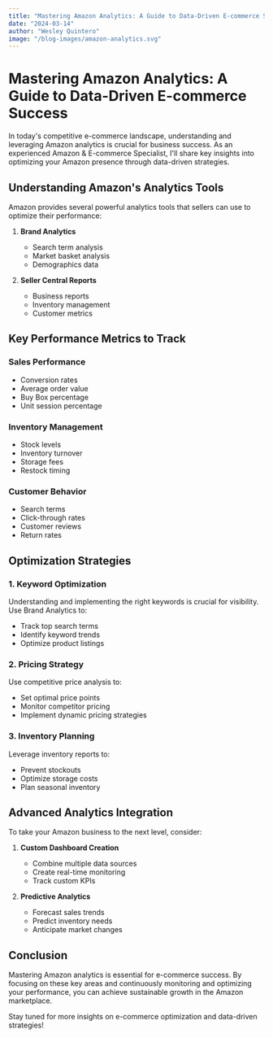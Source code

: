 ```yaml
---
title: "Mastering Amazon Analytics: A Guide to Data-Driven E-commerce Success"
date: "2024-03-14"
author: "Wesley Quintero"
image: "/blog-images/amazon-analytics.svg"
---
```


# Mastering Amazon Analytics: A Guide to Data-Driven E-commerce Success

In today's competitive e-commerce landscape, understanding and leveraging Amazon analytics is crucial for business success. As an experienced Amazon & E-commerce Specialist, I'll share key insights into optimizing your Amazon presence through data-driven strategies.

## Understanding Amazon's Analytics Tools

Amazon provides several powerful analytics tools that sellers can use to optimize their performance:

1. **Brand Analytics**

   - Search term analysis
   - Market basket analysis
   - Demographics data

2. **Seller Central Reports**
   - Business reports
   - Inventory management
   - Customer metrics

## Key Performance Metrics to Track

### Sales Performance

- Conversion rates
- Average order value
- Buy Box percentage
- Unit session percentage

### Inventory Management

- Stock levels
- Inventory turnover
- Storage fees
- Restock timing

### Customer Behavior

- Search terms
- Click-through rates
- Customer reviews
- Return rates

## Optimization Strategies

### 1. Keyword Optimization

Understanding and implementing the right keywords is crucial for visibility. Use Brand Analytics to:

- Track top search terms
- Identify keyword trends
- Optimize product listings

### 2. Pricing Strategy

Use competitive price analysis to:

- Set optimal price points
- Monitor competitor pricing
- Implement dynamic pricing strategies

### 3. Inventory Planning

Leverage inventory reports to:

- Prevent stockouts
- Optimize storage costs
- Plan seasonal inventory

## Advanced Analytics Integration

To take your Amazon business to the next level, consider:

1. **Custom Dashboard Creation**

   - Combine multiple data sources
   - Create real-time monitoring
   - Track custom KPIs

2. **Predictive Analytics**
   - Forecast sales trends
   - Predict inventory needs
   - Anticipate market changes

## Conclusion

Mastering Amazon analytics is essential for e-commerce success. By focusing on these key areas and continuously monitoring and optimizing your performance, you can achieve sustainable growth in the Amazon marketplace.

Stay tuned for more insights on e-commerce optimization and data-driven strategies!
